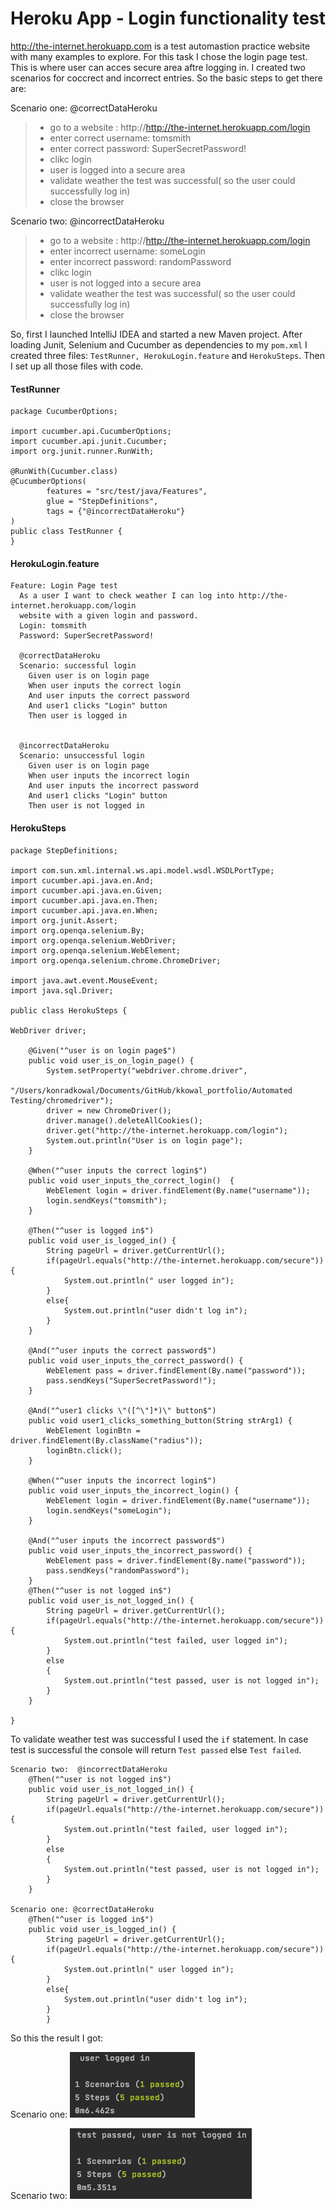 # Heroku App - Login functionality test


http://the-internet.herokuapp.com is a test automastion practice website with many examples to explore. For this task I chose the login page test. This is where user can acces secure area aftre logging in. I created two scenarios for coccrect and incorrect entries. So the basic steps to get there are:

Scenario one: @correctDataHeroku 
>- go to a website : http://http://the-internet.herokuapp.com/login
>- enter correct username: tomsmith
>- enter correct password: SuperSecretPassword!
>- clikc login
>- user is logged into a secure area
>- validate weather the test was successful( so the user could successfully log in)
>- close the browser

Scenario two:  @incorrectDataHeroku
>- go to a website : http://http://the-internet.herokuapp.com/login
>- enter incorrect username: someLogin
>- enter incorrect password: randomPassword
>- clikc login
>- user is not logged into a secure area
>- validate weather the test was successful( so the user could successfully log in)
>- close the browser

  
 So, first I launched IntelliJ IDEA and started a new Maven project. After loading Junit, Selenium and Cucumber as dependencies to my `pom.xml` I created three files: `TestRunner, HerokuLogin.feature` and `HerokuSteps`. Then I set up all those files with code.
 
#### TestRunner

```
package CucumberOptions;

import cucumber.api.CucumberOptions;
import cucumber.api.junit.Cucumber;
import org.junit.runner.RunWith;

@RunWith(Cucumber.class)
@CucumberOptions(
        features = "src/test/java/Features",
        glue = "StepDefinitions",
        tags = {"@incorrectDataHeroku"}
)
public class TestRunner {
}

```
#### HerokuLogin.feature

```
Feature: Login Page test
  As a user I want to check weather I can log into http://the-internet.herokuapp.com/login
  website with a given login and password.
  Login: tomsmith
  Password: SuperSecretPassword!

  @correctDataHeroku
  Scenario: successful login
    Given user is on login page
    When user inputs the correct login
    And user inputs the correct password
    And user1 clicks "Login" button
    Then user is logged in


  @incorrectDataHeroku
  Scenario: unsuccessful login
    Given user is on login page
    When user inputs the incorrect login
    And user inputs the incorrect password
    And user1 clicks "Login" button
    Then user is not logged in
```

#### HerokuSteps

```
package StepDefinitions;

import com.sun.xml.internal.ws.api.model.wsdl.WSDLPortType;
import cucumber.api.java.en.And;
import cucumber.api.java.en.Given;
import cucumber.api.java.en.Then;
import cucumber.api.java.en.When;
import org.junit.Assert;
import org.openqa.selenium.By;
import org.openqa.selenium.WebDriver;
import org.openqa.selenium.WebElement;
import org.openqa.selenium.chrome.ChromeDriver;

import java.awt.event.MouseEvent;
import java.sql.Driver;

public class HerokuSteps {

WebDriver driver;

    @Given("^user is on login page$")
    public void user_is_on_login_page() {
        System.setProperty("webdriver.chrome.driver",
                "/Users/konradkowal/Documents/GitHub/kkowal_portfolio/Automated Testing/chromedriver");
        driver = new ChromeDriver();
        driver.manage().deleteAllCookies();
        driver.get("http://the-internet.herokuapp.com/login");
        System.out.println("User is on login page");
    }

    @When("^user inputs the correct login$")
    public void user_inputs_the_correct_login()  {
        WebElement login = driver.findElement(By.name("username"));
        login.sendKeys("tomsmith");
    }

    @Then("^user is logged in$")
    public void user_is_logged_in() {
        String pageUrl = driver.getCurrentUrl();
        if(pageUrl.equals("http://the-internet.herokuapp.com/secure")) {
            System.out.println(" user logged in");
        }
        else{
            System.out.println("user didn't log in");
        }
    }

    @And("^user inputs the correct password$")
    public void user_inputs_the_correct_password() {
        WebElement pass = driver.findElement(By.name("password"));
        pass.sendKeys("SuperSecretPassword!");
    }

    @And("^user1 clicks \"([^\"]*)\" button$")
    public void user1_clicks_something_button(String strArg1) {
        WebElement loginBtn = driver.findElement(By.className("radius"));
        loginBtn.click();
    }

    @When("^user inputs the incorrect login$")
    public void user_inputs_the_incorrect_login() {
        WebElement login = driver.findElement(By.name("username"));
        login.sendKeys("someLogin");
    }

    @And("^user inputs the incorrect password$")
    public void user_inputs_the_incorrect_password() {
        WebElement pass = driver.findElement(By.name("password"));
        pass.sendKeys("randomPassword");
    }
    @Then("^user is not logged in$")
    public void user_is_not_logged_in() {
        String pageUrl = driver.getCurrentUrl();
        if(pageUrl.equals("http://the-internet.herokuapp.com/secure")){
            System.out.println("test failed, user logged in");
        }
        else
        {
            System.out.println("test passed, user is not logged in");
        }
    }

}
```

To validate weather test was successful I used the `if` statement. In case test is successful the console will return `Test passed` else `Test failed`.
    
    
```
Scenario two:  @incorrectDataHeroku     
    @Then("^user is not logged in$")
    public void user_is_not_logged_in() {
        String pageUrl = driver.getCurrentUrl();
        if(pageUrl.equals("http://the-internet.herokuapp.com/secure")){
            System.out.println("test failed, user logged in");
        }
        else
        {
            System.out.println("test passed, user is not logged in");
        }
    }
    
Scenario one: @correctDataHeroku   
    @Then("^user is logged in$")
    public void user_is_logged_in() {
        String pageUrl = driver.getCurrentUrl();
        if(pageUrl.equals("http://the-internet.herokuapp.com/secure")) {
            System.out.println(" user logged in");
        }
        else{
            System.out.println("user didn't log in");
        }
        }

```
So this the result I got:

Scenario one:
![](https://github.com/kkowalRepository/kkowal_portfolio/blob/master/Automated%20Testing/HerokuAppLoginTest/images/scenario1.png)

Scenario two:
![](https://github.com/kkowalRepository/kkowal_portfolio/blob/master/Automated%20Testing/HerokuAppLoginTest/images/scenario2.png)
